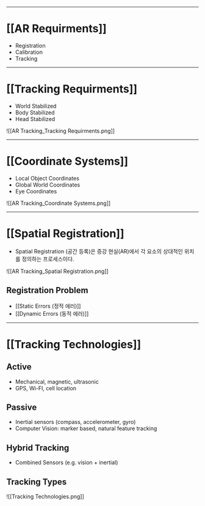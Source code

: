 
---
# [[AR Requirments]]

- Registration
- Calibration
- Tracking

---
# [[Tracking Requirments]]

- World Stabilized
- Body Stabilized
- Head Stabilized

![[AR Tracking_Tracking Requirments.png]]

---
# [[Coordinate Systems]]

- Local Object Coordinates
- Global World Coordinates
- Eye Coordinates

![[AR Tracking_Coordinate Systems.png]]

---
# [[Spatial Registration]]

- Spatial Registration (공간 등록)은 증강 현실(AR)에서 각 요소의 상대적인 위치를 정의하는 프로세스이다.

![[AR Tracking_Spatial Registration.png]]

## Registration Problem

- [[Static Errors (정적 에러)]]
- [[Dynamic Errors (동적 에러)]]

---
# [[Tracking Technologies]]

## Active
- Mechanical, magnetic, ultrasonic
- GPS, Wi-FI, cell location
## Passive
- Inertial sensors (compass, accelerometer, gyro)
- Computer Vision: marker based, natural feature tracking
## Hybrid Tracking
- Combined Sensors (e.g. vision + inertial)

## Tracking Types

![[Tracking Technologies.png]]
